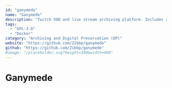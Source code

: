 ```yaml
---
id: "ganymede"
name: "Ganymede"
description: "Twitch VOD and live stream archiving platform. Includes a rendered chat for each archive."
tags:
  - "GPL-3.0"
  - "Docker"
category: "Archiving and Digital Preservation (DP)"
website: "https://github.com/Zibbp/ganymede"
github: "https://github.com/Zibbp/ganymede"
#image: "/placeholder.svg?height=300&width=400"
---
```


# Ganymede
